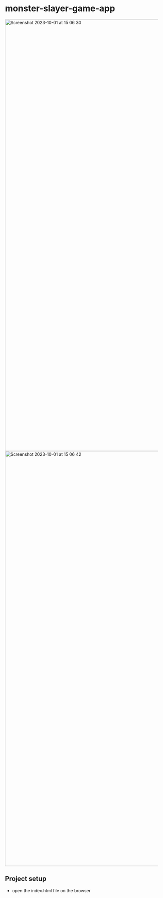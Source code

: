# monster-slayer-game-app
<img width="1420" alt="Screenshot 2023-10-01 at 15 06 30" src="https://github.com/berkgonencc/Vue/assets/61376904/4f7cd086-25c1-4959-9c3c-25a879fd6bdb">
<img width="1365" alt="Screenshot 2023-10-01 at 15 06 42" src="https://github.com/berkgonencc/Vue/assets/61376904/8164f46a-8ca6-4650-9605-69a966225df8">

## Project setup

- open the index.html file on the browser


